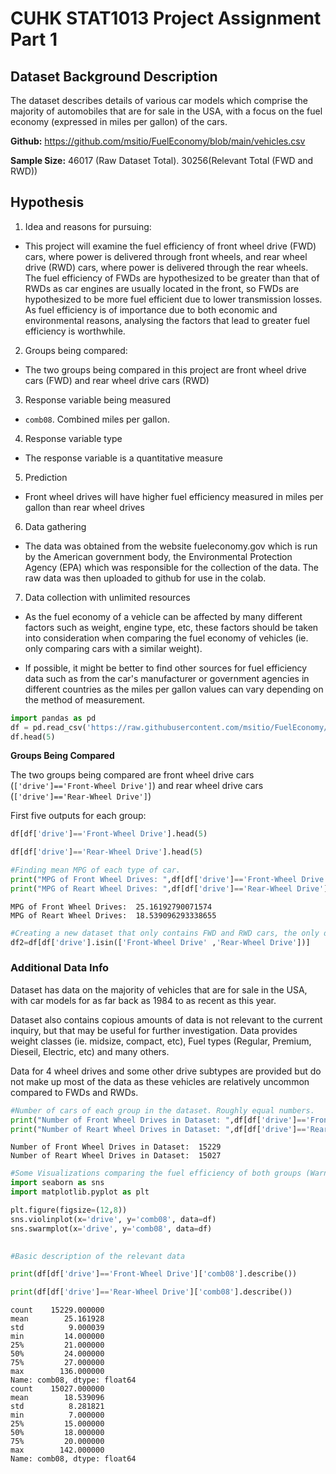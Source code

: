 
<div class="cell markdown" id="LdJW_o4CQKkp">

# CUHK STAT1013 Project Assignment Part 1

</div>

<div class="cell markdown" id="GqevtWQ7RHCY">

## Dataset Background **Description**

The dataset describes details of various car models which comprise the
majority of automobiles that are for sale in the USA, with a focus on
the fuel economy (expressed in miles per gallon) of the cars.

**Github:**
<https://github.com/msitio/FuelEconomy/blob/main/vehicles.csv>

**Sample Size:** 46017 (Raw Dataset Total). 30256(Relevant Total (FWD
and RWD))

</div>

<div class="cell markdown" id="e84XN2PpSaFj">

## Hypothesis

1.  Idea and reasons for pursuing:

-   This project will examine the fuel efficiency of front wheel drive
    (FWD) cars, where power is delivered through front wheels, and rear
    wheel drive (RWD) cars, where power is delivered through the rear
    wheels. The fuel efficiency of FWDs are hypothesized to be greater
    than that of RWDs as car engines are usually located in the front,
    so FWDs are hypothesized to be more fuel efficient due to lower
    transmission losses. As fuel efficiency is of importance due to both
    economic and environmental reasons, analysing the factors that lead
    to greater fuel efficiency is worthwhile.

2.  Groups being compared:

-   The two groups being compared in this project are front wheel drive
    cars (FWD) and rear wheel drive cars (RWD)

3.  Response variable being measured

-   `comb08`. Combined miles per gallon.

4.  Response variable type

-   The response variable is a quantitative measure

5.  Prediction

-   Front wheel drives will have higher fuel efficiency measured in
    miles per gallon than rear wheel drives

6.  Data gathering

-   The data was obtained from the website fueleconomy.gov which is run
    by the American government body, the Environmental Protection Agency
    (EPA) which was responsible for the collection of the data. The raw
    data was then uploaded to github for use in the colab.

7.  Data collection with unlimited resources

-   As the fuel economy of a vehicle can be affected by many different
    factors such as weight, engine type, etc, these factors should be
    taken into consideration when comparing the fuel economy of vehicles
    (ie. only comparing cars with a similar weight).

-   If possible, it might be better to find other sources for fuel
    efficiency data such as from the car's manufacturer or government
    agencies in different countries as the miles per gallon values can
    vary depending on the method of measurement.

</div>

<div class="cell code" execution_count="3"
colab="{&quot;base_uri&quot;:&quot;https://localhost:8080/&quot;,&quot;height&quot;:560}"
id="yLRlSAVmQGoR" outputId="6ad5f83f-c58b-4549-e8c2-cb32d3d5e88f">

``` python
import pandas as pd
df = pd.read_csv('https://raw.githubusercontent.com/msitio/FuelEconomy/main/vehicles.csv')
df.head(5) 

```

**Groups Being Compared**

The two groups being compared are front wheel drive cars
(`['drive']=='Front-Wheel Drive']`) and rear wheel drive cars
(`['drive']=='Rear-Wheel Drive']`)

First five outputs for each group:

</div>

<div class="cell code" id="aJh8OM_pBkQA">

``` python
df[df['drive']=='Front-Wheel Drive'].head(5)
```

</div>

<div class="cell code" id="0kDXLK5lBkbf">

``` python
df[df['drive']=='Rear-Wheel Drive'].head(5)
```

</div>

<div class="cell code" execution_count="71" id="GnhFOHdUtn1_">


</div>

<div class="cell code" execution_count="84"
colab="{&quot;base_uri&quot;:&quot;https://localhost:8080/&quot;}"
id="MMxQIgjSuBIe" outputId="c3128840-a93a-436e-b645-e440fa1ab9c3">

``` python
#Finding mean MPG of each type of car.
print("MPG of Front Wheel Drives: ",df[df['drive']=='Front-Wheel Drive']['comb08'].mean())
print("MPG of Reart Wheel Drives: ",df[df['drive']=='Rear-Wheel Drive']['comb08'].mean())
```

<div class="output stream stdout">

    MPG of Front Wheel Drives:  25.16192790071574
    MPG of Reart Wheel Drives:  18.539096293338655

</div>

</div>

<div class="cell code" execution_count="87" id="eRUz_F8FDeOR">

``` python
#Creating a new dataset that only contains FWD and RWD cars, the only drive types relevant to our project
df2=df[df['drive'].isin(['Front-Wheel Drive' ,'Rear-Wheel Drive'])]
```

</div>

<div class="cell markdown" id="6zPfsN_cFYxu">

### Additional Data Info

Dataset has data on the majority of vehicles that are for sale in the
USA, with car models for as far back as 1984 to as recent as this year.

Dataset also contains copious amounts of data is not relevant to the
current inquiry, but that may be useful for further investigation. Data
provides weight classes (ie. midsize, compact, etc), Fuel types
(Regular, Premium, Dieseil, Electric, etc) and many others.

Data for 4 wheel drives and some other drive subtypes are provided but
do not make up most of the data as these vehicles are relatively
uncommon compared to FWDs and RWDs.

</div>

<div class="cell code" execution_count="89"
colab="{&quot;base_uri&quot;:&quot;https://localhost:8080/&quot;}"
id="LlpBMoeGIyIq" outputId="94b93485-eb5c-41d8-9776-fb4e4fb9ea55">

``` python
#Number of cars of each group in the dataset. Roughly equal numbers.
print("Number of Front Wheel Drives in Dataset: ",df[df['drive']=='Front-Wheel Drive']['comb08'].count())
print("Number of Reart Wheel Drives in Dataset: ",df[df['drive']=='Rear-Wheel Drive']['comb08'].count())
```

<div class="output stream stdout">

    Number of Front Wheel Drives in Dataset:  15229
    Number of Reart Wheel Drives in Dataset:  15027

</div>

</div>

<div class="cell code" execution_count="5"
colab="{&quot;base_uri&quot;:&quot;https://localhost:8080/&quot;,&quot;height&quot;:252}"
id="EbWiEKC44Wgo" outputId="b40bc5a8-1dae-48bb-c838-99eb4fab2805">

``` python
#Some Visualizations comparing the fuel efficiency of both groups (Warning! Very slow due to the amount of data)
import seaborn as sns
import matplotlib.pyplot as plt

plt.figure(figsize=(12,8)) 
sns.violinplot(x='drive', y='comb08', data=df)
sns.swarmplot(x='drive', y='comb08', data=df) 
          

```

</div>

<div class="cell code" execution_count="93"
colab="{&quot;base_uri&quot;:&quot;https://localhost:8080/&quot;}"
id="ed_5XJzuKc6B" outputId="6870f29b-b0af-40af-92ab-586d6a28802b">

``` python
#Basic description of the relevant data

print(df[df['drive']=='Front-Wheel Drive']['comb08'].describe())

print(df[df['drive']=='Rear-Wheel Drive']['comb08'].describe())
```

<div class="output stream stdout">

    count    15229.000000
    mean        25.161928
    std          9.000039
    min         14.000000
    25%         21.000000
    50%         24.000000
    75%         27.000000
    max        136.000000
    Name: comb08, dtype: float64
    count    15027.000000
    mean        18.539096
    std          8.281821
    min          7.000000
    25%         15.000000
    50%         18.000000
    75%         20.000000
    max        142.000000
    Name: comb08, dtype: float64

</div>

</div>
